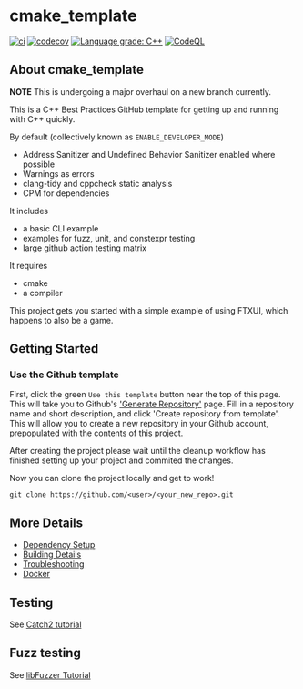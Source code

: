 # cmake_template

[![ci](https://github.com/cpp-best-practices/cmake_template/actions/workflows/ci.yml/badge.svg)](https://github.com/cpp-best-practices/cmake_template/actions/workflows/ci.yml)
[![codecov](https://codecov.io/gh/cpp-best-practices/cmake_template/branch/main/graph/badge.svg)](https://codecov.io/gh/cpp-best-practices/cmake_template)
[![Language grade: C++](https://img.shields.io/lgtm/grade/cpp/github/cpp-best-practices/cmake_template)](https://lgtm.com/projects/g/cpp-best-practices/cmake_template/context:cpp)
[![CodeQL](https://github.com/cpp-best-practices/cmake_template/actions/workflows/codeql-analysis.yml/badge.svg)](https://github.com/cpp-best-practices/cmake_template/actions/workflows/codeql-analysis.yml)

## About cmake_template

**NOTE** This is undergoing a major overhaul on a new branch currently.

This is a C++ Best Practices GitHub template for getting up and running with C++ quickly.

By default (collectively known as `ENABLE_DEVELOPER_MODE`)

* Address Sanitizer and Undefined Behavior Sanitizer enabled where possible
* Warnings as errors
* clang-tidy and cppcheck static analysis
* CPM for dependencies

It includes

* a basic CLI example
* examples for fuzz, unit, and constexpr testing
* large github action testing matrix

It requires

* cmake
* a compiler

This project gets you started with a simple example of using FTXUI, which happens to also be a game.

## Getting Started

### Use the Github template

First, click the green `Use this template` button near the top of this page.
This will take you to Github's ['Generate Repository'](https://github.com/cpp-best-practices/cmake_template/generate) page.
Fill in a repository name and short description, and click 'Create repository from template'.
This will allow you to create a new repository in your Github account,
prepopulated with the contents of this project.

After creating the project please wait until the cleanup workflow has finished
setting up your project and commited the changes.

Now you can clone the project locally and get to work!

```shell
git clone https://github.com/<user>/<your_new_repo>.git
```

## More Details

* [Dependency Setup](README_dependencies.md)
* [Building Details](README_building.md)
* [Troubleshooting](README_troubleshooting.md)
* [Docker](README_docker.md)

## Testing

See [Catch2 tutorial](https://github.com/catchorg/Catch2/blob/master/docs/tutorial.md)

## Fuzz testing

See [libFuzzer Tutorial](https://github.com/google/fuzzing/blob/master/tutorial/libFuzzerTutorial.md)
